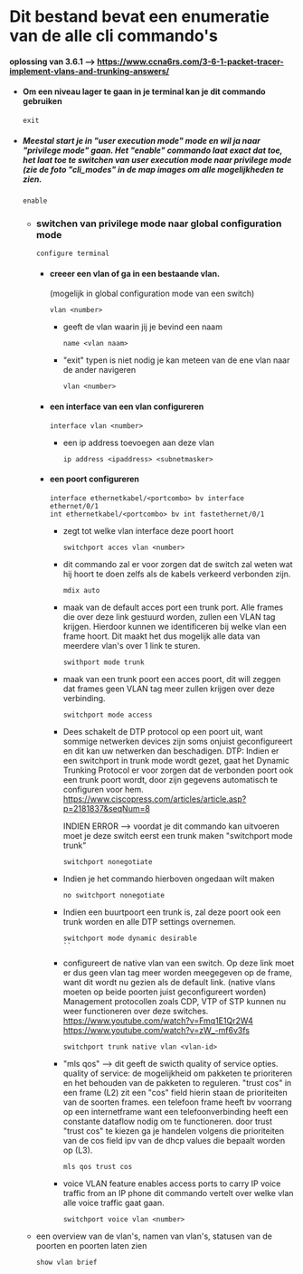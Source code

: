 # Dit bestand bevat een enumeratie van de alle cli commando's

#### oplossing van 3.6.1 --> https://www.ccna6rs.com/3-6-1-packet-tracer-implement-vlans-and-trunking-answers/
  
  - #### Om een niveau lager te gaan in je terminal kan je dit commando gebruiken
     ```
     exit
     ```

   - ##### Meestal start je in "user execution mode" mode en wil ja naar "privilege mode" gaan. Het "enable" commando laat exact dat toe, het laat toe te switchen van user execution mode naar privilege mode (zie de foto "cli_modes" in de map images om alle mogelijkheden te zien. 
     ```
     enable
     ```
     - ### switchen van privilege mode naar global configuration mode 
       ```
       configure terminal
       ```
       - #### creeer een vlan of ga in een bestaande vlan. 
         (mogelijk in global configuration mode van een switch)   
         ```
         vlan <number>
         ```
           - geeft de vlan waarin jij je bevind een naam
             ```
             name <vlan naam>
             ```
           - "exit" typen is niet nodig je kan meteen van de ene vlan naar de ander navigeren
             ```
             vlan <number>
             ```
       - #### een interface van een vlan configureren 
         ```
         interface vlan <number>
         ```
           - een ip address toevoegen aan deze vlan
             ```
             ip address <ipaddress> <subnetmasker>
             ```
       - #### een poort configureren 
         ```
         interface ethernetkabel/<portcombo> bv interface ethernet/0/1
         int ethernetkabel/<portcombo> bv int fastethernet/0/1
         ```
           - zegt tot welke vlan interface deze poort hoort
             ```
             switchport acces vlan <number>
             ```
           - dit commando zal er voor zorgen dat de switch zal weten wat hij hoort te doen 
             zelfs als de kabels verkeerd verbonden zijn. 
             ```
             mdix auto
             ```
           - maak van de default acces port een trunk port. Alle frames die over deze link gestuurd worden, zullen een VLAN tag krijgen.
             Hierdoor kunnen we identificeren bij welke vlan een frame hoort. Dit maakt het dus mogelijk alle data van meerdere vlan's 
             over 1 link te sturen. 
             ```
             swithport mode trunk
             ```
           - maak van een trunk poort een acces poort, dit will zeggen dat frames geen VLAN tag meer zullen krijgen over deze 
             verbinding. 
             ```
             switchport mode access
             ```
           - Dees schakelt de DTP protocol op een poort uit, want sommige netwerken devices zijn soms onjuist geconfigureert 
             en dit kan uw netwerken dan beschadigen.
             DTP: Indien er een switchport in trunk mode wordt gezet, gaat het Dynamic Trunking Protocol er voor zorgen dat de verbonden 
             poort ook een trunk poort wordt, door zijn gegevens automatisch te configuren voor hem.
             https://www.ciscopress.com/articles/article.asp?p=2181837&seqNum=8
             
             INDIEN ERROR --> voordat je dit commando kan uitvoeren moet je deze switch eerst een trunk maken "switchport mode trunk"
             ```
             switchport nonegotiate
             ```
           - Indien je het commando hierboven ongedaan wilt maken
             ```
             no switchport nonegotiate
             ```
           - Indien een buurtpoort een trunk is, zal deze poort ook een trunk worden en alle DTP settings overnemen. 
             ```
             switchport mode dynamic desirable 
             ``
           - configureert de native vlan van een switch. Op deze link moet er dus geen vlan tag meer worden meegegeven op de frame, want 
             dit wordt nu gezien als de default link. (native vlans moeten op beide poorten juist geconfigureert worden) 
             Management protocollen zoals CDP, VTP of STP kunnen nu weer functioneren over deze switches. 
             https://www.youtube.com/watch?v=Fmq1E1Qr2W4
             https://www.youtube.com/watch?v=zW_-mf6v3fs
             ```
             switchport trunk native vlan <vlan-id>
             ```
           - "mls qos" --> dit geeft de swicth quality of service opties. 
             quality of service: de mogelijkheid om pakketen te prioriteren en het behouden van de pakketen to reguleren. 
             "trust cos" in een frame (L2) zit een "cos" field hierin staan de prioriteiten van de soorten frames. 
             een telefoon frame heeft bv voorrang op een internetframe want een telefoonverbinding heeft een constante dataflow nodig
             om te functioneren. door trust "trust cos" te kiezen ga je handelen volgens die prioriteiten van de cos field ipv van de dhcp values 
             die bepaalt worden op (L3). 
             ```
             mls qos trust cos
             ```
          - voice VLAN feature enables access ports to carry IP voice traffic from an IP phone
            dit commando vertelt over welke vlan alle voice traffic gaat gaan.
             ```
             switchport voice vlan <number>
             ```
     - een overview van de vlan's, namen van vlan's, statusen van de poorten en poorten laten zien 
        ```
        show vlan brief
        ```

      

   
   
